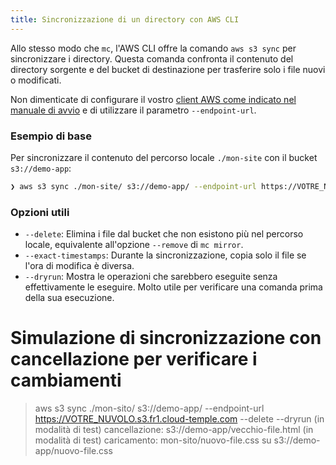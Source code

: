 ```yaml
---
title: Sincronizzazione di un directory con AWS CLI
---
```


Allo stesso modo che `mc`, l'AWS CLI offre la comando `aws s3 sync` per sincronizzare i directory. Questa comanda confronta il contenuto del directory sorgente e del bucket di destinazione per trasferire solo i file nuovi o modificati.

Non dimenticate di configurare il vostro [client AWS come indicato nel manuale di avvio](../quickstart.md) e di utilizzare il parametro `--endpoint-url`.

### Esempio di base

Per sincronizzare il contenuto del percorso locale `./mon-site` con il bucket `s3://demo-app`:

```bash
❯ aws s3 sync ./mon-site/ s3://demo-app/ --endpoint-url https://VOTRE_NAMESPACE.s3.fr1.cloud-temple.com
```

### Opzioni utili

*   `--delete`: Elimina i file dal bucket che non esistono più nel percorso locale, equivalente all'opzione `--remove` di `mc mirror`.
*   `--exact-timestamps`: Durante la sincronizzazione, copia solo il file se l'ora di modifica è diversa.
*   `--dryrun`: Mostra le operazioni che sarebbero eseguite senza effettivamente le eseguire. Molto utile per verificare una comanda prima della sua esecuzione.

# Simulazione di sincronizzazione con cancellazione per verificare i cambiamenti
> aws s3 sync ./mon-sito/ s3://demo-app/ --endpoint-url https://VOTRE_NUVOLO.s3.fr1.cloud-temple.com --delete --dryrun
(in modalità di test) cancellazione: s3://demo-app/vecchio-file.html
(in modalità di test) caricamento: mon-sito/nuovo-file.css su s3://demo-app/nuovo-file.css
